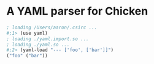 # A YAML parser for Chicken

```scheme
; loading /Users/aaron/.csirc ...
#;1> (use yaml)
; loading ./yaml.import.so ...
; loading ./yaml.so ...
#;2> (yaml-load "--- ['foo', ['bar']]")
("foo" ("bar"))
```
